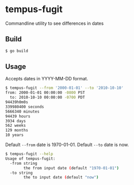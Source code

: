 # tempus-fugit

Commandline utility to see differences in dates

## Build

```bash
$ go build
```

## Usage

Accepts dates in YYYY-MM-DD format.

```bash
$ tempus-fugit --from '2000-01-01' --to '2010-10-10'
from: 2000-01-01 00:00:00 -0800 PST
  to: 2010-10-10 00:00:00 -0700 PDT
94439h0m0s
339980400 seconds
5666340 minutes
94439 hours
3934 days
562 weeks
129 months
10 years
```

Default `--from` date is 1970-01-01.
Default `--to` date is now.

```bash
$ tempus-fugit --help
Usage of tempus-fugit:
  -from string
        the from input date (default "1970-01-01")
  -to string
        the to input date (default "now")
```
